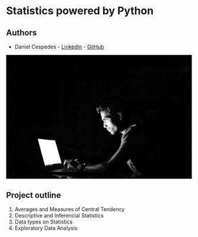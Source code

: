 # Statistics powered by Python

## Authors 
- Daniel Cespedes - [LinkedIn](https://www.linkedin.com/in/selinzorob/) - [GitHub](https://github.com/danielczz)

![alt text](images/static/01.jpg)

## Project outline
1. Averages and Measures of Central Tendency
1. Descriptive and Inferencial Statistics
1. Data types on Statistics
1. Exploratory Data Analysis
